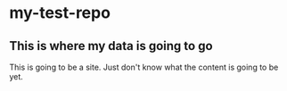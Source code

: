 # my-test-repo

## This is where my data is going to go

This is going to be a site. Just don't know what the content is going to be yet.
